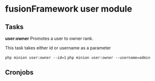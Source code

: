 # fusionFramework user module


## Tasks

**user:owner**
Promotes a user to owner rank.

This task takes either id or username as a parameter

```php minion user:owner --id=1```
```php minion user:owner --username=admin```

## Cronjobs

